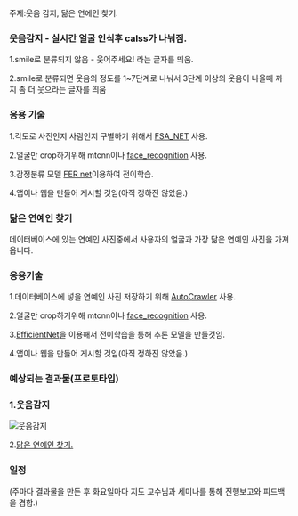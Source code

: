 

주제:웃음 감지, 닮은 연에인 찾기.



### 웃음감지 - 실시간 얼굴 인식후 calss가 나눠짐.

1.smile로 분류되지 않음 - 웃어주세요! 라는 글자를 띄움.

2.smile로 분류되면 웃음의 정도를 1~7단계로 나눠서 3단계 이상의 웃음이 나올때 까지 좀 더 웃으라는 글자를 띄움

### 응용 기술

1.각도로 사진인지 사람인지 구별하기 위해서 [FSA_NET](https://colab.research.google.com/drive/1v3RRMOoq5fvRpeZLsgw65nyzM-OQD3gN#scrollTo=oDS-uwHkwvSA) 사용.

2.얼굴만 crop하기위해 mtcnn이나 [face_recognition](https://github.com/YeoungJun0508/similar-project/blob/main/face_recognition.md) 사용.

3.감정분류 모델 [FER net](https://colab.research.google.com/drive/1dDL49zC0NLDIfW38bT8iGbYLspWlZuVv)이용하여 전이학습.

4.앱이나 웹을 만들어 게시할 것임(아직 정하진 않았음.)



### 닮은 연예인 찾기

데이터베이스에 있는 연예인 사진중에서 사용자의 얼굴과 가장 닮은 연예인 사진을 가져옵니다.


### 응용기술

1.데이터베이스에 넣을 연예인 사진 저장하기 위해 [AutoCrawler](https://github.com/YoongiKim/AutoCrawler) 사용.

2.얼굴만 crop하기위해 mtcnn이나 [face_recognition](https://github.com/YeoungJun0508/similar-project/blob/main/face_recognition.md) 사용.

3.[EfficientNet](https://github.com/lukemelas/EfficientNet-PyTorch.git)을 이용해서 전이학습을 통해 추론 모델을 만들것임.

4.앱이나 웹을 만들어 게시할 것임(아직 정하진 않았음.)




### 예상되는 결과물(프로토타입)

### 1.웃음감지

![웃음감지](https://github.com/YeoungJun0508/GD_project/assets/145903037/bf83440a-e965-450d-89c4-483c4463a820)

2.[닮은 연예인 찾기.](https://github.com/YeoungJun0508/similar-project/blob/main/240407.md)




### 일정

(주마다 결과물을 만든 후 화요일마다 지도 교수님과 세미나를 통해 진행보고와 피드백을 겸함.)
